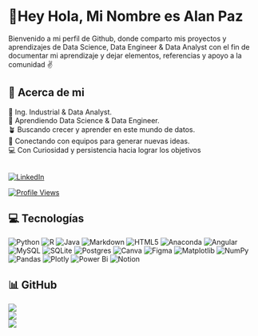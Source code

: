 # 👋Hey Hola, Mi Nombre es Alan Paz 

Bienvenido a mi perfil de Github, donde comparto mis proyectos y aprendizajes de Data Science, Data Engineer & Data Analyst con el fin de documentar mi aprendizaje y dejar elementos, referencias y apoyo a la comunidad ✌️

## 💫 Acerca de mi

👷 Ing. Industrial & Data Analyst. <br>🐍 Aprendiendo Data Science & Data Engineer. <br>🪴 Buscando crecer y aprender en este mundo de datos. <br>🤝 Conectando con equipos para generar nuevas ideas.<br>💻 Con Curiosidad y persistencia hacia lograr los objetivos<br><br>

[![LinkedIn](https://img.shields.io/badge/LinkedIn-%230077B5.svg?logo=linkedin&logoColor=white)](https://www.linkedin.com/in/alan-israel-paz-aguilar-b529391a3/)

[![Profile Views](https://visitcount.itsvg.in/api?id=AI-PA&icon=0&color=1)](https://visitcount.itsvg.in)

## 💻 Tecnologías

![Python](https://img.shields.io/badge/python-3670A0?style=for-the-badge&logo=python&logoColor=ffdd54) ![R](https://img.shields.io/badge/r-%23276DC3.svg?style=for-the-badge&logo=r&logoColor=white) ![Java](https://img.shields.io/badge/java-%23ED8B00.svg?style=for-the-badge&logo=openjdk&logoColor=white) ![Markdown](https://img.shields.io/badge/markdown-%23000000.svg?style=for-the-badge&logo=markdown&logoColor=white) ![HTML5](https://img.shields.io/badge/html5-%23E34F26.svg?style=for-the-badge&logo=html5&logoColor=white) ![Anaconda](https://img.shields.io/badge/Anaconda-%2344A833.svg?style=for-the-badge&logo=anaconda&logoColor=white) ![Angular](https://img.shields.io/badge/angular-%23DD0031.svg?style=for-the-badge&logo=angular&logoColor=white) ![MySQL](https://img.shields.io/badge/mysql-%2300000f.svg?style=for-the-badge&logo=mysql&logoColor=white) ![SQLite](https://img.shields.io/badge/sqlite-%2307405e.svg?style=for-the-badge&logo=sqlite&logoColor=white) ![Postgres](https://img.shields.io/badge/postgres-%23316192.svg?style=for-the-badge&logo=postgresql&logoColor=white) ![Canva](https://img.shields.io/badge/Canva-%2300C4CC.svg?style=for-the-badge&logo=Canva&logoColor=white) ![Figma](https://img.shields.io/badge/figma-%23F24E1E.svg?style=for-the-badge&logo=figma&logoColor=white) ![Matplotlib](https://img.shields.io/badge/Matplotlib-%23ffffff.svg?style=for-the-badge&logo=Matplotlib&logoColor=black) ![NumPy](https://img.shields.io/badge/numpy-%23013243.svg?style=for-the-badge&logo=numpy&logoColor=white) ![Pandas](https://img.shields.io/badge/pandas-%23150458.svg?style=for-the-badge&logo=pandas&logoColor=white) ![Plotly](https://img.shields.io/badge/Plotly-%233F4F75.svg?style=for-the-badge&logo=plotly&logoColor=white) ![Power Bi](https://img.shields.io/badge/power_bi-F2C811?style=for-the-badge&logo=powerbi&logoColor=black) ![Notion](https://img.shields.io/badge/Notion-%23000000.svg?style=for-the-badge&logo=notion&logoColor=white)

## 📊 GitHub

![](https://github-readme-stats.vercel.app/api?username=AI-PA&theme=slateorange&hide_border=false&include_all_commits=true&count_private=true)<br/>
![](https://github-readme-streak-stats.herokuapp.com/?user=AI-PA&theme=slateorange&hide_border=false)<br/>
![](https://github-readme-stats.vercel.app/api/top-langs/?username=AI-PA&theme=slateorange&hide_border=false&include_all_commits=true&count_private=true&layout=compact)


<!-- Proudly created with GPRM ( https://gprm.itsvg.in ) -->
